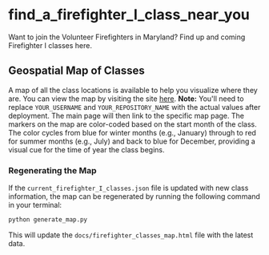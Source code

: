 # find_a_firefighter_I_class_near_you
Want to join the Volunteer Firefighters in Maryland? Find up and coming Firefighter I classes here.

## Geospatial Map of Classes
A map of all the class locations is available to help you visualize where they are.
You can view the map by visiting the site [here](https://YOUR_USERNAME.github.io/YOUR_REPOSITORY_NAME/). **Note:** You'll need to replace `YOUR_USERNAME` and `YOUR_REPOSITORY_NAME` with the actual values after deployment. The main page will then link to the specific map page.
The markers on the map are color-coded based on the start month of the class. The color cycles from blue for winter months (e.g., January) through to red for summer months (e.g., July) and back to blue for December, providing a visual cue for the time of year the class begins.

### Regenerating the Map
If the `current_firefighter_I_classes.json` file is updated with new class information, the map can be regenerated by running the following command in your terminal:
```bash
python generate_map.py
```
This will update the `docs/firefighter_classes_map.html` file with the latest data.
